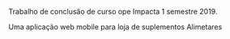Trabalho de conclusão de curso ope Impacta 1 semestre 2019. 

Uma aplicação web mobile para loja de suplementos Alimetares

